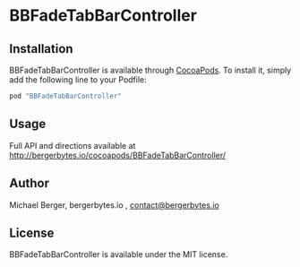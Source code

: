 # BBFadeTabBarController

## Installation

BBFadeTabBarController is available through [CocoaPods](http://cocoapods.org). To install
it, simply add the following line to your Podfile:

```ruby
pod "BBFadeTabBarController"
```
## Usage

Full API and directions available at http://bergerbytes.io/cocoapods/BBFadeTabBarController/

## Author

Michael Berger, bergerbytes.io , contact@bergerbytes.io

## License

BBFadeTabBarController is available under the MIT license.

